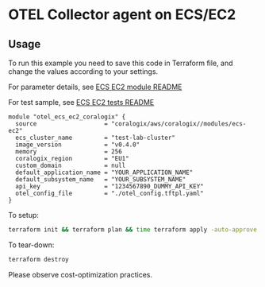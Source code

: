# OTEL Collector agent on ECS/EC2

## Usage

To run this example you need to save this code in Terraform file, and change the values according to your settings.

For parameter details, see [ECS EC2 module README](../../modules/ecs-ec2/README.md)

For test sample, see [ECS EC2 tests README](../../tests/ecs-ec2/README.md)

```hcl
module "otel_ecs_ec2_coralogix" {
  source                   = "coralogix/aws/coralogix//modules/ecs-ec2"
  ecs_cluster_name         = "test-lab-cluster"
  image_version            = "v0.4.0"
  memory                   = 256
  coralogix_region         = "EU1"
  custom_domain            = null
  default_application_name = "YOUR_APPLICATION_NAME"
  default_subsystem_name   = "YOUR_SUBSYSTEM_NAME"
  api_key                  = "1234567890_DUMMY_API_KEY"
  otel_config_file         = "./otel_config.tftpl.yaml"
}
```

To setup:
```bash
terraform init && terraform plan && time terraform apply -auto-approve
```

To tear-down:
```bash
terraform destroy
```

Please observe cost-optimization practices.
